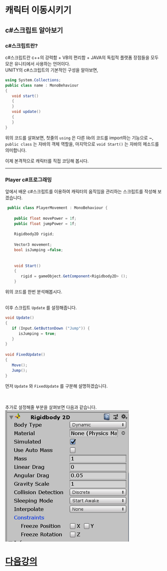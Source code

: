 # 캐릭터 이동시키기

  ## c#스크립트 알아보기
  
  ### c#스크립트란? 
 c#스크립트란 c++의 강력함 + VB의 편리함 + JAVA의 독립적 플랫폼 장점들을 모두 모은 유니티에서 사용하는 언어이다.  
  UNITY의 c#스크립트의 기본적인 구성을 알아보면,  
   ```c#
   using System.Collections;
   public class name : MonoBehaviour
   {
      void start()
      {
      }
      void update()
      {
      }
   }
```
  위의 코드를 살펴보면, 첫줄의 `using` 은 다른 lib의 코드를 import하는 기능으로 ~, `public class` 는 자바의 객체 역할을, 마지막으로 `void Start()` 는 자바의 메소드를 의미합니다.
  
  이제 본격적으로 캐릭터를 직접 코딩해 봅시다.  
  
  ***
   ### Player c#프로그래밍
  
   앞에서 배운 c#스크립트를 이용하여 캐릭터의 움직임을 관리하는 스크립트를 작성해 보겠습니다.
   ```c#
    public class PlayerMovement : MonoBehaviour {
    
       public float movePower = 1f;
       public float jumpPower = 1f;
       
       Rigidbody2D rigid;
       
       Vector3 movement;
       bool isJumping =false;
       
       
       void Start()
       {
          rigid = gameObject.GetComponent<Rigidbody2D> ();
       }
```
   위의 코드를 한번 분석해봅시다.
   
   
   <br>이후 스크립트 `Update` 를 설정해줍니다.
   ```c#
   void Update()
   {
      if (Input.GetButtonDown ("Jump")) {
         isJumping = true;
      }
   }
   
   void FixedUpdate()
   {
      Move();
      Jump();
   }
   ```
   
   먼저 `Update` 와 `FixedUpdate` 를 구분해 설명하겠습니다.<br><br><br>
 
추가로 설정해줄 부분을 살펴보면 다음과 같습니다.
<br>
 ![img](L2img/img1.png)


# [다음강의](L3.md)
